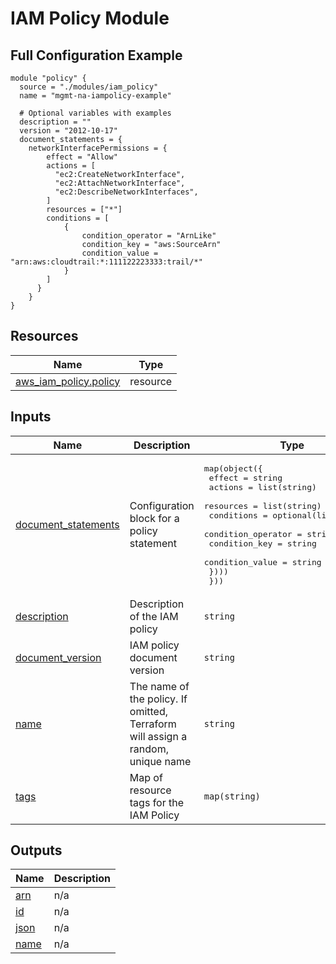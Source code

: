 # IAM Policy Module

## Full Configuration Example 
```hcl
module "policy" {
  source = "./modules/iam_policy"
  name = "mgmt-na-iampolicy-example"

  # Optional variables with examples
  description = ""
  version = "2012-10-17"
  document_statements = {
    networkInterfacePermissions = {
        effect = "Allow"
        actions = [
          "ec2:CreateNetworkInterface",
          "ec2:AttachNetworkInterface",
          "ec2:DescribeNetworkInterfaces",
        ]
        resources = ["*"]
        conditions = [
            {
                condition_operator = "ArnLike"
                condition_key = "aws:SourceArn"
                condition_value = "arn:aws:cloudtrail:*:111122223333:trail/*"
            }
        ]
      }
    }
}
```

<!-- BEGIN_TF_DOCS -->
## Resources

| Name | Type |
|------|------|
| [aws_iam_policy.policy](https://registry.terraform.io/providers/hashicorp/aws/latest/docs/resources/iam_policy) | resource |

## Inputs

| Name | Description | Type | Default | Required |
|------|-------------|------|---------|:--------:|
| <a name="input_document_statements"></a> [document\_statements](#input\_document\_statements) | Configuration block for a policy statement | <pre>map(object({<br>    effect    = string<br>    actions   = list(string)<br>    resources = list(string)<br>    conditions = optional(list(object({<br>      condition_operator = string<br>      condition_key      = string<br>      condition_value    = string<br>    })))<br>  }))</pre> | n/a | yes |
| <a name="input_description"></a> [description](#input\_description) | Description of the IAM policy | `string` | `null` | no |
| <a name="input_document_version"></a> [document\_version](#input\_document\_version) | IAM policy document version | `string` | `"2012-10-17"` | no |
| <a name="input_name"></a> [name](#input\_name) | The name of the policy. If omitted, Terraform will assign a random, unique name | `string` | `null` | no |
| <a name="input_tags"></a> [tags](#input\_tags) | Map of resource tags for the IAM Policy | `map(string)` | `null` | no |

## Outputs

| Name | Description |
|------|-------------|
| <a name="output_arn"></a> [arn](#output\_arn) | n/a |
| <a name="output_id"></a> [id](#output\_id) | n/a |
| <a name="output_json"></a> [json](#output\_json) | n/a |
| <a name="output_name"></a> [name](#output\_name) | n/a |
<!-- END_TF_DOCS -->